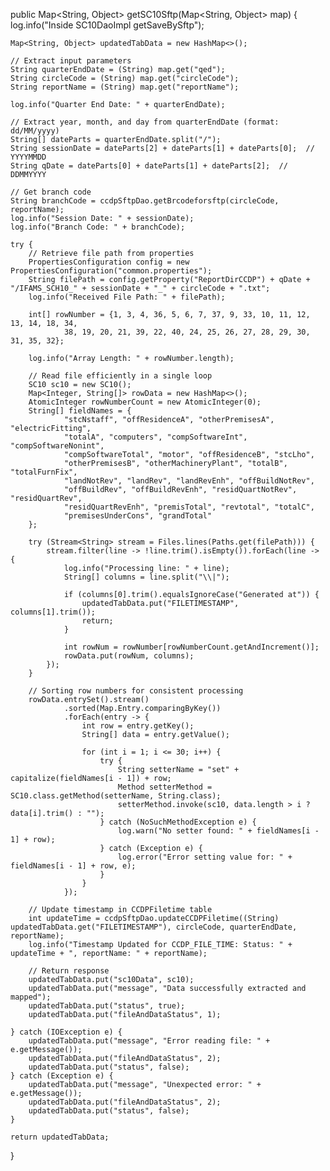 public Map<String, Object> getSC10Sftp(Map<String, Object> map) {
    log.info("Inside SC10DaoImpl getSaveBySftp");

    Map<String, Object> updatedTabData = new HashMap<>();
    
    // Extract input parameters
    String quarterEndDate = (String) map.get("qed");
    String circleCode = (String) map.get("circleCode");
    String reportName = (String) map.get("reportName");

    log.info("Quarter End Date: " + quarterEndDate);

    // Extract year, month, and day from quarterEndDate (format: dd/MM/yyyy)
    String[] dateParts = quarterEndDate.split("/");
    String sessionDate = dateParts[2] + dateParts[1] + dateParts[0];  // YYYYMMDD
    String qDate = dateParts[0] + dateParts[1] + dateParts[2];  // DDMMYYYY

    // Get branch code
    String branchCode = ccdpSftpDao.getBrcodeforsftp(circleCode, reportName);
    log.info("Session Date: " + sessionDate);
    log.info("Branch Code: " + branchCode);
    
    try {
        // Retrieve file path from properties
        PropertiesConfiguration config = new PropertiesConfiguration("common.properties");
        String filePath = config.getProperty("ReportDirCCDP") + qDate + "/IFAMS_SCH10_" + sessionDate + "_" + circleCode + ".txt";
        log.info("Received File Path: " + filePath);

        int[] rowNumber = {1, 3, 4, 36, 5, 6, 7, 37, 9, 33, 10, 11, 12, 13, 14, 18, 34,
                38, 19, 20, 21, 39, 22, 40, 24, 25, 26, 27, 28, 29, 30, 31, 35, 32};

        log.info("Array Length: " + rowNumber.length);

        // Read file efficiently in a single loop
        SC10 sc10 = new SC10();
        Map<Integer, String[]> rowData = new HashMap<>();
        AtomicInteger rowNumberCount = new AtomicInteger(0);
        String[] fieldNames = {
                "stcNstaff", "offResidenceA", "otherPremisesA", "electricFitting",
                "totalA", "computers", "compSoftwareInt", "compSoftwareNonint",
                "compSoftwareTotal", "motor", "offResidenceB", "stcLho",
                "otherPremisesB", "otherMachineryPlant", "totalB", "totalFurnFix",
                "landNotRev", "landRev", "landRevEnh", "offBuildNotRev",
                "offBuildRev", "offBuildRevEnh", "residQuartNotRev", "residQuartRev",
                "residQuartRevEnh", "premisTotal", "revtotal", "totalC",
                "premisesUnderCons", "grandTotal"
        };

        try (Stream<String> stream = Files.lines(Paths.get(filePath))) {
            stream.filter(line -> !line.trim().isEmpty()).forEach(line -> {
                log.info("Processing line: " + line);
                String[] columns = line.split("\\|");

                if (columns[0].trim().equalsIgnoreCase("Generated at")) {
                    updatedTabData.put("FILETIMESTAMP", columns[1].trim());
                    return;
                }

                int rowNum = rowNumber[rowNumberCount.getAndIncrement()];
                rowData.put(rowNum, columns);
            });
        }

        // Sorting row numbers for consistent processing
        rowData.entrySet().stream()
                .sorted(Map.Entry.comparingByKey())
                .forEach(entry -> {
                    int row = entry.getKey();
                    String[] data = entry.getValue();

                    for (int i = 1; i <= 30; i++) {
                        try {
                            String setterName = "set" + capitalize(fieldNames[i - 1]) + row;
                            Method setterMethod = SC10.class.getMethod(setterName, String.class);
                            setterMethod.invoke(sc10, data.length > i ? data[i].trim() : "");
                        } catch (NoSuchMethodException e) {
                            log.warn("No setter found: " + fieldNames[i - 1] + row);
                        } catch (Exception e) {
                            log.error("Error setting value for: " + fieldNames[i - 1] + row, e);
                        }
                    }
                });

        // Update timestamp in CCDPFiletime table
        int updateTime = ccdpSftpDao.updateCCDPFiletime((String) updatedTabData.get("FILETIMESTAMP"), circleCode, quarterEndDate, reportName);
        log.info("Timestamp Updated for CCDP_FILE_TIME: Status: " + updateTime + ", reportName: " + reportName);

        // Return response
        updatedTabData.put("sc10Data", sc10);
        updatedTabData.put("message", "Data successfully extracted and mapped");
        updatedTabData.put("status", true);
        updatedTabData.put("fileAndDataStatus", 1);

    } catch (IOException e) {
        updatedTabData.put("message", "Error reading file: " + e.getMessage());
        updatedTabData.put("fileAndDataStatus", 2);
        updatedTabData.put("status", false);
    } catch (Exception e) {
        updatedTabData.put("message", "Unexpected error: " + e.getMessage());
        updatedTabData.put("fileAndDataStatus", 2);
        updatedTabData.put("status", false);
    }

    return updatedTabData;
}